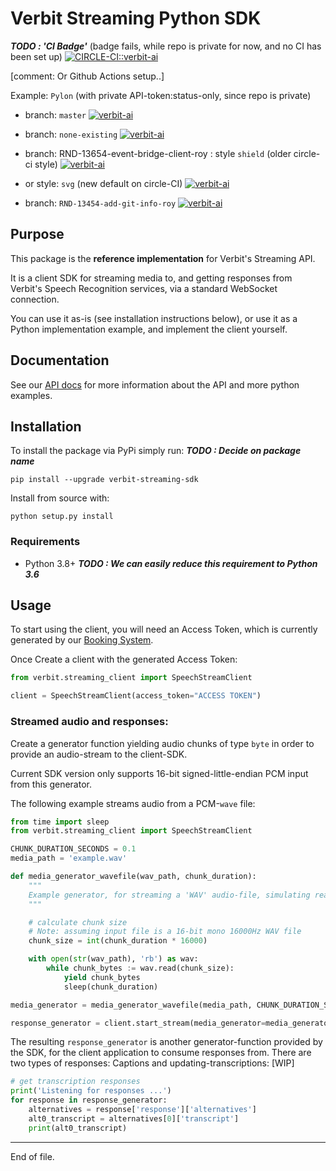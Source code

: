 # Verbit Streaming Python SDK

***TODO : 'CI Badge'***
(badge fails, while repo is private for now, and no CI has been set up)
[![CIRCLE-CI::verbit-ai](https://circleci.com/gh/verbit-ai/verbit-streaming-python-sdk/tree/master.svg?style=shield)](https://app.circleci.com/pipelines/github/verbit-ai/verbit-streaming-python-sdk)

[comment: Or Github Actions setup..]

Example: `Pylon` (with private API-token:status-only, since repo is private)

* branch: `master`
[![verbit-ai](https://circleci.com/gh/verbit-ai/pylon/tree/master.svg?style=shield&circle-token=de6a837438fb7efc31b8cb857b9304b0b1f0c09c)](https://app.circleci.com/pipelines/github/verbit-ai/pylon)

 * branch: `none-existing`
[![verbit-ai](https://circleci.com/gh/verbit-ai/pylon/tree/none-existing.svg?style=shield&circle-token=de6a837438fb7efc31b8cb857b9304b0b1f0c09c)](https://app.circleci.com/pipelines/github/verbit-ai/pylon)

  * branch: RND-13654-event-bridge-client-roy : style `shield` (older circle-ci style)
[![verbit-ai](https://circleci.com/gh/verbit-ai/pylon/tree/RND-13654-event-bridge-client-roy.svg?style=shield&circle-token=de6a837438fb7efc31b8cb857b9304b0b1f0c09c)](https://app.circleci.com/pipelines/github/verbit-ai/pylon)

 * or style: `svg` (new default on circle-CI)
   [![verbit-ai](https://circleci.com/gh/verbit-ai/pylon/tree/RND-13654-event-bridge-client-roy.svg?circle-token=de6a837438fb7efc31b8cb857b9304b0b1f0c09c)](https://app.circleci.com/pipelines/github/verbit-ai/pylon)

 * branch: `RND-13454-add-git-info-roy`
[![verbit-ai](https://circleci.com/gh/verbit-ai/pylon/tree/RND-13654-event-bridge-client-roy.svg?style=shield&circle-token=de6a837438fb7efc31b8cb857b9304b0b1f0c09c)](https://app.circleci.com/pipelines/github/verbit-ai/pylon)



## Purpose

This package is the __reference implementation__ for Verbit's Streaming API.

It is a client SDK for streaming media to, and getting responses from Verbit's
Speech Recognition services, via a standard WebSocket connection.

You can use it as-is (see installation instructions below), or use it as
a Python implementation example, and implement the client yourself.


## Documentation

See our [API docs](https://www.XXXX.ai/docs) for more information about the API and
more python examples.

## Installation

To install the package via PyPi simply run:  ***TODO : Decide on package name***

    pip install --upgrade verbit-streaming-sdk

Install from source with:

    python setup.py install

### Requirements

- Python 3.8+  ***TODO : We can easily reduce this requirement to Python 3.6***

## Usage

To start using the client, you will need an Access Token, which is currently
generated by our [Booking System](https://www.link-to-booking.co).

Once Create a client with the
generated Access Token:

```python
from verbit.streaming_client import SpeechStreamClient

client = SpeechStreamClient(access_token="ACCESS TOKEN")
```

### Streamed audio and responses:

Create a generator function yielding audio chunks of type `byte` in order to provide an audio-stream to the client-SDK.

Current SDK version only supports 16-bit signed-little-endian PCM input from this generator.

The following example streams audio from a PCM-`wave` file:

```python
from time import sleep
from verbit.streaming_client import SpeechStreamClient

CHUNK_DURATION_SECONDS = 0.1
media_path = 'example.wav'

def media_generator_wavefile(wav_path, chunk_duration):
    """
    Example generator, for streaming a 'WAV' audio-file, simulating realtime playback-rate using sleep()
    """

    # calculate chunk size
    # Note: assuming input file is a 16-bit mono 16000Hz WAV file
    chunk_size = int(chunk_duration * 16000)

    with open(str(wav_path), 'rb') as wav:
        while chunk_bytes := wav.read(chunk_size):
            yield chunk_bytes
            sleep(chunk_duration)

media_generator = media_generator_wavefile(media_path, CHUNK_DURATION_SECONDS)

response_generator = client.start_stream(media_generator=media_generator)
```

The resulting `response_generator` is another generator-function provided by the SDK, for the client application to consume responses from. There are two types of responses: Captions and updating-transcriptions:
[WIP]
```python
# get transcription responses
print('Listening for responses ...')
for response in response_generator:
    alternatives = response['response']['alternatives']
    alt0_transcript = alternatives[0]['transcript']
    print(alt0_transcript)
```

----
End of file.
